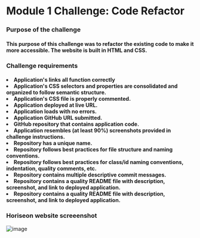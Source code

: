 <h1>Module 1 Challenge: Code Refactor</h1>

<h3>Purpose of the challenge</h3>
<h4>This purpose of this challenge was to refactor the existing code to make it more accessible. The website is built in HTML and CSS.</h4>


<h3>Challenge requirements</h3>

<h4>
<li>Application's links all function correctly</li>
<li>Application's CSS selectors and properties are consolidated and organized to follow semantic structure.</li>
<li>Application's CSS file is properly commented.</li>
<li>Application deployed at live URL.</li>
<li>Application loads with no errors.</li>
<li>Application GitHub URL submitted.</li>
<li>GitHub repository that contains application code.</li>
<li>Application resembles (at least 90%) screenshots provided in challenge instructions.</li>
<li>Repository has a unique name.</li>
<li>Repository follows best practices for file structure and naming conventions.</li>
<li>Repository follows best practices for class/id naming conventions, indentation, quality comments, etc.</li>
<li>Repository contains multiple descriptive commit messages.</li>
<li>Repository contains a quality README file with description, screenshot, and link to deployed application.</li>
<li>Repository contains a quality README file with description, screenshot, and link to deployed application.</li></h4>


<h3>Horiseon website screeenshot</h3>

![image](https://user-images.githubusercontent.com/104928179/173416079-7cd73be6-0e4f-477c-86ba-432bf44c3ce0.png)

